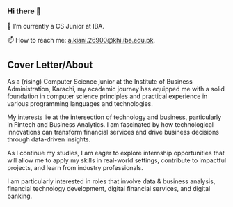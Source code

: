 ### Hi there 👋

 🔭 I’m currently a CS Junior at IBA. 
 
 📫 How to reach me: a.kiani.26900@khi.iba.edu.pk.
 
## Cover Letter/About

As a (rising) Computer Science junior at the Institute of Business Administration, Karachi, my academic journey has equipped me with a solid foundation in computer science principles and practical experience in various programming languages and technologies.

My interests lie at the intersection of technology and business, particularly in Fintech and Business Analytics. I am fascinated by how technological innovations can transform financial services and drive business decisions through data-driven insights.

As I continue my studies, I am eager to explore internship opportunities that will allow me to apply my skills in real-world settings, contribute to impactful projects, and learn from industry professionals.

I am particularly interested in roles that involve data & business analysis, financial technology development, digital financial services, and digital banking.
